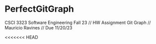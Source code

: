 # PerfectGitGraph
CSCI 3323 Software Engineering Fall 23 // HW Assignment Git Graph // Mauricio Ravines // Due 11/20/23

<<<<<<< HEAD
<!--3rd commit reference 0>
<!--4th commit reference 3>
=======
<!--1st commit reference 0>
<!--2nd commit reference 1>
>>>>>>> main

<!--6th commit reference 5>